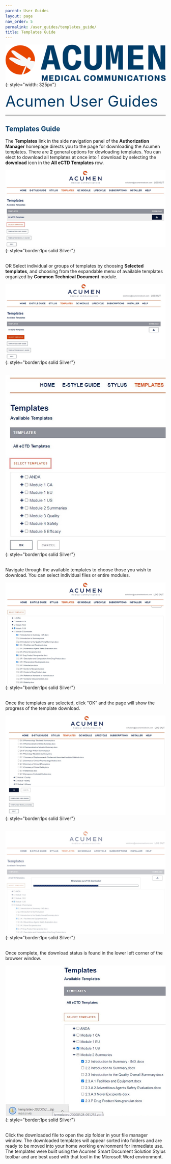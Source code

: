 ```yaml
---
parent: User Guides
layout: page
nav_order: 5
permalink: /user_guides/templates_guide/
title: Templates Guide
---
```


![image](/assets/images/logo.jpg){: style="width: 325px"}

<span style="color:#003C68; font-size: 48px">Acumen User Guides</span>

---

## <span style="color:#003C68">Templates Guide</span>

<span style="color:#003C68; text-decoration:underline"></span> 

The **Templates** link in the side navigation panel of the **Authorization Manager** homepage directs you to the page for downloading the Acumen templates. There are **2** general options for dowloading templates.  You can elect to download all templates at once into 1 download by selecting the **download** icon in the **All eCTD Templates** row.

![image](/assets/images/ugt02.jpg){: style="border:1px solid Silver"}<br>
<br/>

OR Select individual or groups of templates by choosing **Selected templates**, and choosing from the expandable menu of available templates organized by **Common Technical Document** module.
  
![image](/assets/images/ugt03.jpg){: style="border:1px solid Silver"}<br>
<br/>

![image](/assets/images/ugt04.jpg){: style="border:1px solid Silver"}<br>
<br/>

Navigate through the available templates to choose those you wish to download.  You can select individual files or entire modules.

![image](/assets/images/ugt05.jpg){: style="border:1px solid Silver"}<br>
<br/>

Once the templates are selected, click “OK” and the page will show the progress of the template download.
 
![image](/assets/images/ugt06.jpg){: style="border:1px solid Silver"}<br>
<br/>

![image](/assets/images/ugt07.jpg){: style="border:1px solid Silver"}<br>
<br/>

Once complete, the download status is found in the lower left corner of the browser window.

![image](/assets/images/ugt08.jpg){: style="border:1px solid Silver"}<br>
<br/>

Click the downloaded file to open the zip folder in your file manager window.  The downloaded templates will appear sorted into folders and are ready to be moved into your home working environment for immediate use. The templates were built using the Acumen Smart Document Solution Stylus toolbar and are best used with that tool in the Microsoft Word environment.
